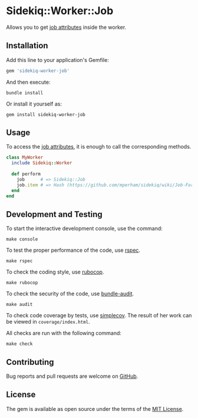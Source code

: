 # Sidekiq::Worker::Job
Allows you to get [job attributes](https://github.com/mperham/sidekiq/wiki/Job-Format) inside the worker.

## Installation

Add this line to your application's Gemfile:

```ruby
gem 'sidekiq-worker-job'
```

And then execute:

    bundle install

Or install it yourself as:

    gem install sidekiq-worker-job

## Usage

To access the [job attributes](https://github.com/mperham/sidekiq/wiki/Job-Format), it is enough to call the corresponding methods.

```ruby
class MyWorker
  include Sidekiq::Worker
  
  def perform
    job      # => Sidekiq::Job
    job.item # => Hash (https://github.com/mperham/sidekiq/wiki/Job-Format)
  end
end
```

## Development and Testing

To start the interactive development console, use the command:

    make console

To test the proper performance of the code, use [rspec](https://rubygems.org/gems/rspec).

    make rspec

To check the coding style, use [rubocop](https://rubygems.org/gems/rubocop).

    make rubocop

To check the security of the code, use [bundle-audit](https://rubygems.org/gems/bundle-audit).
    
    make audit

To check code coverage by tests, use [simplecov](https://rubygems.org/gems/simplecov). The result of her work can be viewed in `coverage/index.html`.

All checks are run with the following command:

    make check

## Contributing

Bug reports and pull requests are welcome on [GitHub](https://github.com/andxors/sidekiq-worker-job).

## License

The gem is available as open source under the terms of the [MIT License](https://opensource.org/licenses/MIT).
